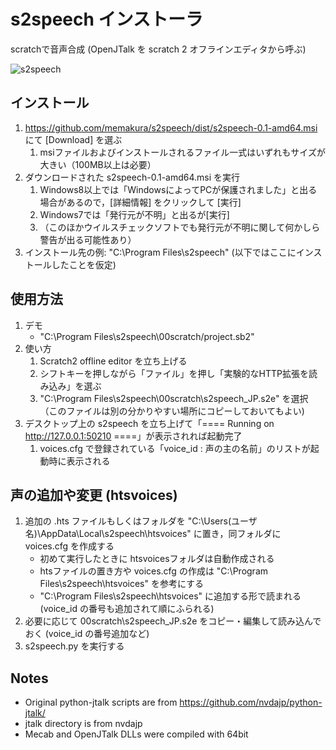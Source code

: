 # s2speech インストーラ
scratchで音声合成 (OpenJTalk を scratch 2 オフラインエディタから呼ぶ)

![s2speech](https://github.com/memakura/s2speech/blob/master/images/ScratchSpeechSynth.png)

## インストール
1. https://github.com/memakura/s2speech/dist/s2speech-0.1-amd64.msi にて [Download] を選ぶ
    1. msiファイルおよびインストールされるファイル一式はいずれもサイズが大きい（100MB以上は必要）
1. ダウンロードされた s2speech-0.1-amd64.msi を実行
    1. Windows8以上では「WindowsによってPCが保護されました」と出る場合があるので，[詳細情報] をクリックして [実行]
    1. Windows7では「発行元が不明」と出るが[実行]
    1. （このほかウイルスチェックソフトでも発行元が不明に関して何かしら警告が出る可能性あり）
1. インストール先の例: "C:\Program Files\s2speech" (以下ではここにインストールしたことを仮定)


## 使用方法
1. デモ
    - "C:\Program Files\s2speech\00scratch/project.sb2"
1. 使い方
    1. Scratch2 offline editor を立ち上げる
    1. シフトキーを押しながら「ファイル」を押し「実験的なHTTP拡張を読み込み」を選ぶ
    1. "C:\Program Files\s2speech\00scratch\s2speech_JP.s2e" を選択（このファイルは別の分かりやすい場所にコピーしておいてもよい)
1. デスクトップ上の s2speech を立ち上げて「==== Running on http://127.0.0.1:50210 ====」が表示されれば起動完了
    1. voices.cfg で登録されている「voice_id : 声の主の名前」のリストが起動時に表示される

## 声の追加や変更 (htsvoices)
1. 追加の .hts ファイルもしくはフォルダを "C:\Users\(ユーザ名)\AppData\Local\s2speech\htsvoices" に置き，同フォルダに voices.cfg を作成する
    - 初めて実行したときに htsvoicesフォルダは自動作成される
    - htsファイルの置き方や voices.cfg の作成は "C:\Program Files\s2speech\htsvoices" を参考にする
    - "C:\Program Files\s2speech\htsvoices" に追加する形で読まれる (voice_id の番号も追加されて順にふられる)
1. 必要に応じて 00scratch\s2speech_JP.s2e をコピー・編集して読み込んでおく (voice_id の番号追加など)
1. s2speech.py を実行する

## Notes
- Original python-jtalk scripts are from https://github.com/nvdajp/python-jtalk/
- jtalk directory is from nvdajp
- Mecab and OpenJTalk DLLs were compiled with 64bit

